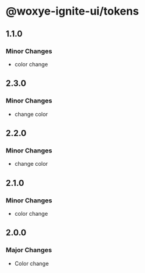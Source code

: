# @woxye-ignite-ui/tokens

## 1.1.0

### Minor Changes

- color change

## 2.3.0

### Minor Changes

- change color

## 2.2.0

### Minor Changes

- change color

## 2.1.0

### Minor Changes

- color change

## 2.0.0

### Major Changes

- Color change

